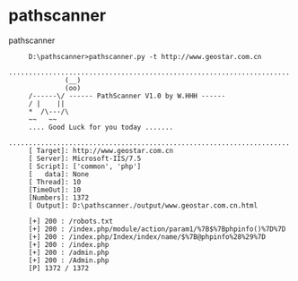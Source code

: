 # pathscanner
pathscanner


         D:\pathscanner>pathscanner.py -t http://www.geostar.com.cn
         ......................................................................
                  (__)
                  (oo)
         /------\/ ------ PathScanner V1.0 by W.HHH ------
         / |    ||
         *  /\---/\
         ~~   ~~
         .... Good Luck for you today .......
         ......................................................................
         [ Target]: http://www.geostar.com.cn
         [ Server]: Microsoft-IIS/7.5
         [ Script]: ['common', 'php']
         [   data]: None
         [ Thread]: 10
         [TimeOut]: 10
         [Numbers]: 1372
         [ Output]: D:\pathscanner./output/www.geostar.com.cn.html

         [+] 200 : /robots.txt
         [+] 200 : /index.php/module/action/param1/%7B$%7Bphpinfo()%7D%7D
         [+] 200 : /index.php/Index/index/name/$%7B@phpinfo%28%29%7D
         [+] 200 : /index.php
         [+] 200 : /admin.php
         [+] 200 : /Admin.php
         [P] 1372 / 1372
 
